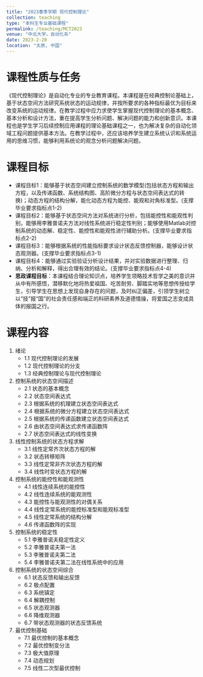 ```yaml
---
title: "2023春季学期 现代控制理论"
collection: teaching
type: "本科生专业基础课程"
permalink: /teaching/MCT2023
venue: "中北大学，自动化系"
date: 2023-2-20
location: "太原, 中国"
---
```


课程性质与任务
======
《现代控制理论》是自动化专业的专业教育课程。本课程是在经典控制论基础上，基于状态空间方法研究系统状态的运动规律，并按所要求的各种指标最优为目标来改变系统的运动规律。在教学过程中应力求使学生掌握现代控制理论的基本概念、基本分析和设计方法，重在提高学生分析问题、解决问题的能力和创新意识。本课程也是学生学习后续控制应用课程的理论基础课程之一，也为解决复杂的自动化领域工程问题提供基本方法。在教学过程中，还应该培养学生建立系统认识和系统运用的思维习惯，能够利用系统论的观念分析问题解决问题。

课程目标
======
* 课程目标1：能够基于状态空间建立控制系统的数学模型(包括状态方程和输出方程，以及传递函数、系统结构图、高阶微分方程与状态空间表达式的转换)；动态方程的结构分解，能化动态方程为能控、能观和对角标准型。(支撑毕业要求指标点1-2)
* 课程目标2：能够基于状态空间方法对系统进行分析，包括能控性和能观性判别，能够用李雅普诺夫方法对线性系统进行稳定性判别；能够使用Matlab对控制系统的动态解、稳定性、能控性和能观性进行辅助分析。(支撑毕业要求指标点2-2)
* 课程目标3：能够根据系统的性能指标要求设计状态反馈控制器，能够设计状态观测器。(支撑毕业要求指标点3-1)
* 课程目标4：能够通过实验验证分析设计结果，并对实验数据进行整理、归纳、分析和解释，得出合理有效的结论。(支撑毕业要求指标点4-4)
* **思政课程目标**：本课程结合理论知识点，培养学生领略技术哲学之美的意识并从中有所感悟，潜移默化地将热爱祖国、吃苦耐劳、脚踏实地等思想传授给学生，引导学生在思想上发现自身存在的问题，及时纠正偏差，引领学生树立以“技”报“国”的社会责任感和端正的科研素养及道德情操，将爱国之志变成具体的报国之行。

课程内容
======
1. 绪论
	+ 1.1 现代控制理论的发展
	+ 1.2 现代控制理论的分支
	+ 1.3 经典控制理论与现代控制理论
2. 控制系统的状态空间描述
	+ 2.1 状态的基本概念
	+ 2.2 状态空间表达式
	+ 2.3 根据系统的机理建立状态空间表达式 
	+ 2.4 根据系统的微分方程建立状态空间表达式
	+ 2.5 根据系统的传递函数建立状态空间表达式
	+ 2.6 由状态空间表达式求传递函数阵
	+ 2.7 状态空间表达式的线性变换
3. 线性控制系统的状态方程求解
	+ 3.1 线性定常齐次状态方程的解
	+ 3.2 状态转移矩阵
	+ 3.3 线性定常非齐次状态方程的解
	+ 3.4 线性时变状态方程的解
4. 控制系统的能控性和能观测性
	+ 4.1 线性连续系统的能控性
	+ 4.2 线性连续系统的能观测性
	+ 4.3 能控性与能观测性的对偶关系
	+ 4.4 线性定常系统的能控标准型和能观标准型
	+ 4.5 线性定常系统的结构分解
	+ 4.6 传递函数阵的实现
5. 控制系统的稳定性
	+ 5.1 李雅普诺夫稳定性定义
	+ 5.2 李雅普诺夫第一法
	+ 5.3 李雅普诺夫第二法
	+ 5.4 李雅普诺夫第二法在线性系统中的应用
6. 控制系统的状态空间综合
	+ 6.1 状态反馈和输出反馈 
	+ 6.2 极点配置
	+ 6.3 系统镇定
	+ 6.4 解耦控制
	+ 6.5 状态观测器
	+ 6.6 降维观测器
	+ 6.7 带状态观测器的状态反馈系统
7. 最优控制基础
	+ 7.1 最优控制的基本概念
	+ 7.2 最优控制变分法
	+ 7.3 极大值原理
	+ 7.4 动态规划
	+ 7.5 线性二次型最优控制
